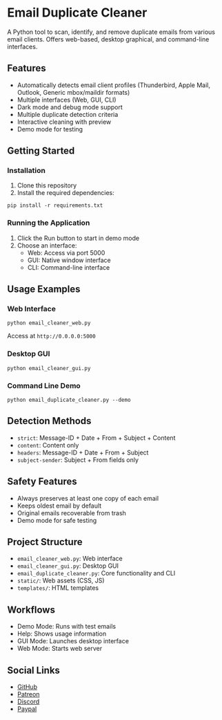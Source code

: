 # Email Duplicate Cleaner

A Python tool to scan, identify, and remove duplicate emails from various email clients. Offers web-based, desktop graphical, and command-line interfaces.

## Features

- Automatically detects email client profiles (Thunderbird, Apple Mail, Outlook, Generic mbox/maildir formats)
- Multiple interfaces (Web, GUI, CLI)
- Dark mode and debug mode support
- Multiple duplicate detection criteria
- Interactive cleaning with preview
- Demo mode for testing


## Getting Started

### Installation

1. Clone this repository
2. Install the required dependencies:
```
pip install -r requirements.txt
```

### Running the Application

1. Click the Run button to start in demo mode
2. Choose an interface:
   - Web: Access via port 5000
   - GUI: Native window interface
   - CLI: Command-line interface

## Usage Examples

### Web Interface
```
python email_cleaner_web.py
```
Access at `http://0.0.0.0:5000`

### Desktop GUI
```
python email_cleaner_gui.py
```

### Command Line Demo
```
python email_duplicate_cleaner.py --demo
```

## Detection Methods

- `strict`: Message-ID + Date + From + Subject + Content
- `content`: Content only
- `headers`: Message-ID + Date + From + Subject  
- `subject-sender`: Subject + From fields only

## Safety Features

- Always preserves at least one copy of each email
- Keeps oldest email by default
- Original emails recoverable from trash
- Demo mode for safe testing

## Project Structure

- `email_cleaner_web.py`: Web interface
- `email_cleaner_gui.py`: Desktop GUI 
- `email_duplicate_cleaner.py`: Core functionality and CLI
- `static/`: Web assets (CSS, JS)
- `templates/`: HTML templates

## Workflows

- Demo Mode: Runs with test emails
- Help: Shows usage information 
- GUI Mode: Launches desktop interface
- Web Mode: Starts web server

## Social Links

- [GitHub](https://github.com/sponsors/Nsfr750)
- [Patreon](https://www.patreon.com/Nsfr750)
- [Discord](https://discord.gg/BvvkUEP9)
- [Paypal](https://paypal.me/3dmega)
